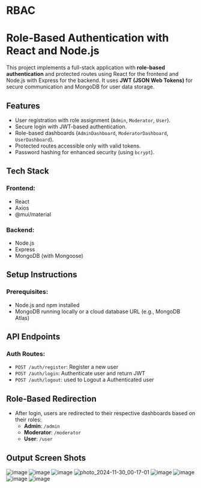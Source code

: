 # RBAC
# Role-Based Authentication with React and Node.js

This project implements a full-stack application with **role-based authentication** and protected routes using React for the frontend and Node.js with Express for the backend. It uses **JWT (JSON Web Tokens)** for secure communication and MongoDB for user data storage.

## **Features**
- User registration with role assignment (`Admin`, `Moderator`, `User`).
- Secure login with JWT-based authentication.
- Role-based dashboards (`AdminDashboard`, `ModeratorDashboard`, `UserDashboard`).
- Protected routes accessible only with valid tokens.
- Password hashing for enhanced security (using `bcrypt`).


## **Tech Stack**
### Frontend:
- React
- Axios
- @mui/material

### Backend:
- Node.js
- Express
- MongoDB (with Mongoose)


## **Setup Instructions**

### Prerequisites:
- Node.js and npm installed
- MongoDB running locally or a cloud database URL (e.g., MongoDB Atlas)


## **API Endpoints**

### Auth Routes:
- `POST /auth/register`: Register a new user
- `POST /auth/login`: Authenticate user and return JWT
- `POST /auth/logout`: used to Logout a Authenticated user


## **Role-Based Redirection**
- After login, users are redirected to their respective dashboards based on their roles:
  - **Admin**: `/admin`
  - **Moderator**: `/moderator`
  - **User**: `/user`

## Output Screen Shots
![image](https://github.com/user-attachments/assets/806bb8f1-1dc7-4c70-88ef-7931490b65b7)
![image](https://github.com/user-attachments/assets/0baeb89a-e632-47d5-9c13-581b4b764149)
![image](https://github.com/user-attachments/assets/cb3010c9-05bf-469e-a5f0-931c01f2c945)
![photo_2024-11-30_00-17-01](https://github.com/user-attachments/assets/5fa0e57c-dc69-419c-a46a-1cf67c70fd91)
![image](https://github.com/user-attachments/assets/f6331ced-a8bc-4f59-bec0-62112bd04b7e)
![image](https://github.com/user-attachments/assets/ae0cef36-b80e-4f90-b61f-1de0509250f7)
![image](https://github.com/user-attachments/assets/2992ee0d-7c90-4659-af24-b873b791aae6)
![image](https://github.com/user-attachments/assets/c3fa4f8c-c085-48b5-97f1-8c79379b9c28)







